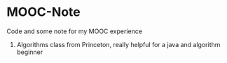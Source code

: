 # MOOC-Note
Code and some note for my MOOC experience

1. Algorithms class from Princeton, really helpful for a java and algorithm beginner
